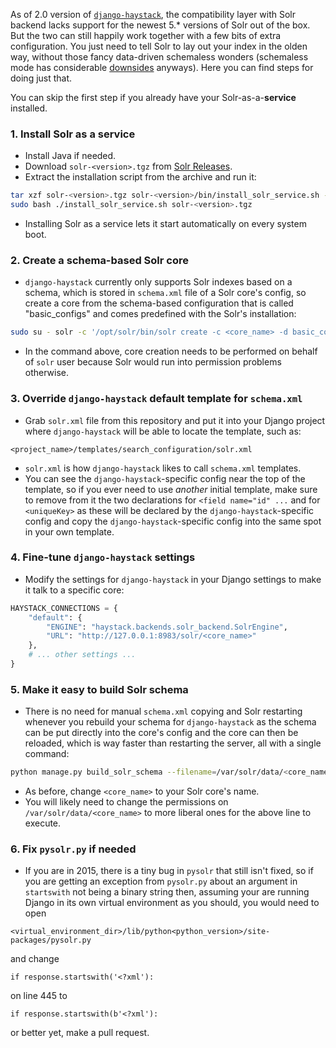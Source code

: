 As of 2.0 version of [`django-haystack`](https://github.com/django-haystack/django-haystack), the compatibility layer with Solr backend lacks support for the newest 5.* versions of Solr out of the box. But the two can still happily work together with a few bits of extra configuration. You just need to tell Solr to lay out your index in the olden way, without those fancy data-driven schemaless wonders (schemaless mode has considerable [downsides](http://www.slideshare.net/lucenerevolution/schemaless-solr-and-the-solr-schema-rest-api/12) anyways). Here you can find steps for doing just that.

You can skip the first step if you already have your Solr-as-a-**service** installed.

### 1. Install Solr as a service

* Install Java if needed.
* Download `solr-<version>.tgz` from [Solr Releases](http://www.us.apache.org/dist/lucene/solr/).
* Extract the installation script from the archive and run it:

```sh
tar xzf solr-<version>.tgz solr-<version>/bin/install_solr_service.sh --strip-components=2
sudo bash ./install_solr_service.sh solr-<version>.tgz
```

* Installing Solr as a service lets it start automatically on every system boot.

### 2. Create a schema-based Solr core

* `django-haystack` currently only supports Solr indexes based on a schema, which is stored in `schema.xml` file of a Solr core's config, so create a core from the schema-based configuration that is called "basic_configs" and comes predefined with the Solr's installation:

```sh
sudo su - solr -c '/opt/solr/bin/solr create -c <core_name> -d basic_configs'
```

* In the command above, core creation needs to be performed on behalf of `solr` user because Solr would run into permission problems otherwise.

### 3. Override `django-haystack` default template for `schema.xml`

* Grab `solr.xml` file from this repository and put it into your Django project where `django-haystack` will be able to locate the template, such as:

```
<project_name>/templates/search_configuration/solr.xml
```

* `solr.xml` is how `django-haystack` likes to call `schema.xml` templates.
* You can see the `django-haystack`-specific config near the top of the template, so if you ever need to use *another* initial template, make sure to remove from it the two declarations for `<field name="id" ...` and for `<uniqueKey>` as these will be declared by the `django-haystack`-specific config and copy the `django-haystack`-specific config into the same spot in your own template.

### 4. Fine-tune `django-haystack` settings

* Modify the settings for `django-haystack` in your Django settings to make it talk to a specific core:

```python
HAYSTACK_CONNECTIONS = {
    "default": {
        "ENGINE": "haystack.backends.solr_backend.SolrEngine",
        "URL": "http://127.0.0.1:8983/solr/<core_name>"
    },
    # ... other settings ...
}
```

### 5. Make it easy to build Solr schema

* There is no need for manual `schema.xml` copying and Solr restarting whenever you rebuild your schema for `django-haystack` as the schema can be put directly into the core's config and the core can then be reloaded, which is way faster than restarting the server, all with a single command:

```sh
python manage.py build_solr_schema --filename=/var/solr/data/<core_name>/conf/schema.xml && curl 'http://localhost:8983/solr/admin/cores?action=RELOAD&core=<core_name>&wt=json&indent=true'
```

* As before, change `<core_name>` to your Solr core's name.
* You will likely need to change the permissions on `/var/solr/data/<core_name>` to more liberal ones for the above line to execute.

### 6. Fix `pysolr.py` if needed

* If you are in 2015, there is a tiny bug in `pysolr` that still isn't fixed, so if you are getting an exception from `pysolr.py` about an argument in `startswith` not being a binary string then, assuming your are running Django in its own virtual environment as you should, you would need to open

```
<virtual_environment_dir>/lib/python<python_version>/site-packages/pysolr.py
```

and change

```
if response.startswith('<?xml'):
```

on line 445 to

```
if response.startswith(b'<?xml'):
```

or better yet, make a pull request.
